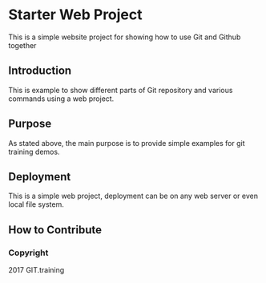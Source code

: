 # Starter Web Project

This is a simple website project for showing how to use Git and Github together

## Introduction

This is example to show different parts of Git repository and various commands using a web project.

## Purpose

As stated above, the main purpose is to provide simple examples for git training  demos.

## Deployment

This is a simple web project, deployment can be on any web server or even local file system.

## How to Contribute

### Copyright
2017 GIT.training